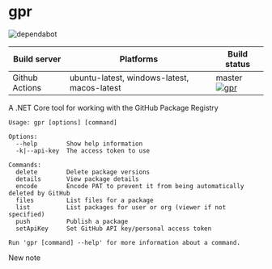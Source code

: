 # gpr

![dependabot](https://api.dependabot.com/badges/status?host=github&repo=jcansdale/gpr)

| Build server | Platforms | Build status |
|--------------|----------|--------------|
| Github Actions | ubuntu-latest, windows-latest, macos-latest | master <a href="https://github.com/jcansdale/gpr/actions?query=workflow%3Agpr+branch%3Amaster">![gpr](https://github.com/jcansdale/gpr/workflows/gpr/badge.svg?branch=master)</a> |

A .NET Core tool for working with the GitHub Package Registry

```
Usage: gpr [options] [command]

Options:
  --help        Show help information
  -k|--api-key  The access token to use

Commands:
  delete        Delete package versions
  details       View package details
  encode        Encode PAT to prevent it from being automatically deleted by GitHub
  files         List files for a package
  list          List packages for user or org (viewer if not specified)
  push          Publish a package
  setApiKey     Set GitHub API key/personal access token

Run 'gpr [command] --help' for more information about a command.
```

New note
